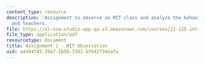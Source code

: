 ```yaml
---
content_type: resource
description: 'Assignment to observe an MIT class and analyze the behavior of students
  and teachers. '
file: https://ol-ocw-studio-app-qa.s3.amazonaws.com/courses/11-125-introduction-to-education-understanding-and-evaluating-education-spring-2009/a4484f4539a71b583382bfb42f34eafa_MIT11_125s09_assn_Assignment01.pdf
file_type: application/pdf
resourcetype: Document
title: Assignment 1 - MIT Observation
uid: a4484f45-39a7-1b58-3382-bfb42f34eafa
---
```

